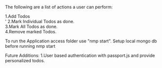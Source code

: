 The following are a list of actions a user can perform:

1.Add  Todos </br>'
2.Mark Individual Todos as done. </br>
3.Mark All Todos as done. </br>
4.Remove marked Todos.</br>

To run the Application access folder use "nmp start".
Setup local mongo db before running nmp start

Future Additions:
1.User based authentication with passport.js and provide personalized todos.


